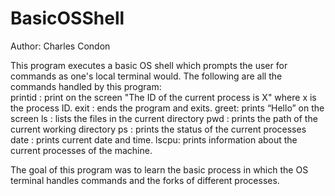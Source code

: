# BasicOSShell
Author: Charles Condon

This program executes a basic OS shell which prompts the user for commands as one's local terminal would.
The following are all the commands handled by this program:<br>
    printid : print on the screen "The ID of the current process is X" where x is the process ID.
    exit : ends the program and exits.
    greet: prints “Hello” on the screen
    ls : lists the files in the current directory
    pwd : prints the path of the current working directory
    ps : prints the status of the current processes
    date : prints current date and time.
    lscpu: prints information about the current processes of the machine. 
    
The goal of this program was to learn the basic process in which the OS terminal handles commands and the forks of different processes.
